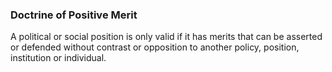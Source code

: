 ### Doctrine of Positive Merit
A political or social position is only valid if it has merits that can be asserted or defended without contrast or opposition to another policy, position, institution or individual.

